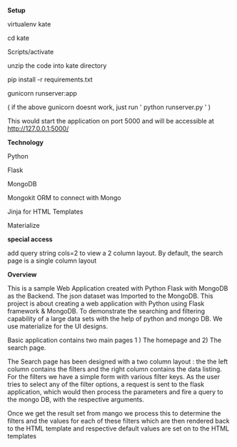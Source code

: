 **Setup**

virtualenv kate

cd kate

Scripts/activate

unzip the code into kate directory

pip install -r requirements.txt

gunicorn runserver:app

( if the above gunicorn doesnt work, just run  ' python runserver.py ' )

This would start the application on port 5000 and will be accessible at http://127.0.0.1:5000/


**Technology**

Python

Flask

MongoDB

Mongokit ORM to connect with Mongo

Jinja for HTML Templates

Materialize

**special access**

add query string cols=2 to view a 2 column layout. By default, the search page is a single column layout


**Overview**

This is a sample Web Application created with Python Flask with MongoDB as the Backend.
The json dataset was Imported to the MongoDB.
This project is about creating a web application with Python using Flask framework & MongoDB. To demonstrate the searching and filtering capability of a large data sets with the help of python and mongo DB. We use materialize for the UI designs.

Basic application contains two main pages 1 ) The homepage and 2) The search page.

The Search page has been designed with a two column layout : the the left column contains the filters and the right column contains the data listing. For the filters we have a simple form with various filter keys. As the user tries to select any of the filter options, a request is sent to the flask application, which would then process the parameters and fire a query to the mongo DB, with the respective arguments.

Once we get the result set from mango we process this to determine the filters and the values for each of these filters which are then rendered back to the HTML template and respective default values are set on to the HTML templates